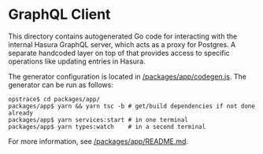 # GraphQL Client

This directory contains autogenerated Go code for interacting with the internal Hasura GraphQL server, which acts as a proxy for Postgres. A separate handcoded layer on top of that provides access to specific operations like updating entries in Hasura.

The generator configuration is located in [/packages/app/codegen.js](../../../packages/app/codegen.js). The generator can be run as follows:
```
opstrace$ cd packages/app/
packages/app$ yarn && yarn tsc -b # get/build dependencies if not done already
packages/app$ yarn services:start # in one terminal
packages/app$ yarn types:watch    # in a second terminal
```

For more information, see [/packages/app/README.md](../../../packages/app/README.md).
